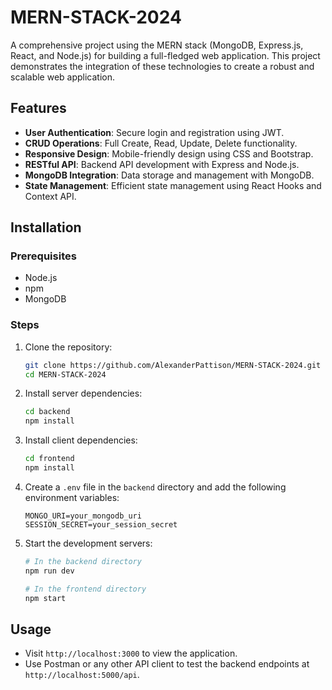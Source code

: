 # MERN-STACK-2024

A comprehensive project using the MERN stack (MongoDB, Express.js, React, and Node.js) for building a full-fledged web application. This project demonstrates the integration of these technologies to create a robust and scalable web application.

## Features

- **User Authentication**: Secure login and registration using JWT.
- **CRUD Operations**: Full Create, Read, Update, Delete functionality.
- **Responsive Design**: Mobile-friendly design using CSS and Bootstrap.
- **RESTful API**: Backend API development with Express and Node.js.
- **MongoDB Integration**: Data storage and management with MongoDB.
- **State Management**: Efficient state management using React Hooks and Context API.

## Installation

### Prerequisites

- Node.js
- npm
- MongoDB

### Steps

1. Clone the repository:
    ```bash
    git clone https://github.com/AlexanderPattison/MERN-STACK-2024.git
    cd MERN-STACK-2024
    ```

2. Install server dependencies:
    ```bash
    cd backend
    npm install
    ```

3. Install client dependencies:
    ```bash
    cd frontend
    npm install
    ```

4. Create a `.env` file in the `backend` directory and add the following environment variables:
    ```plaintext
    MONGO_URI=your_mongodb_uri
    SESSION_SECRET=your_session_secret
    ```

5. Start the development servers:
    ```bash
    # In the backend directory
    npm run dev

    # In the frontend directory
    npm start
    ```

## Usage

- Visit `http://localhost:3000` to view the application.
- Use Postman or any other API client to test the backend endpoints at `http://localhost:5000/api`.
